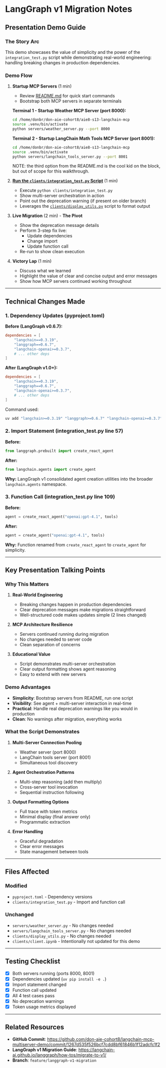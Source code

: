 # LangGraph v1 Migration Notes
## Presentation Demo Guide

### The Story Arc

This demo showcases the value of simplicity and the power of the `integration_test.py` script while demonstrating real-world engineering: handling breaking changes in production dependencies.

### Demo Flow

1. **Startup MCP Servers** (1 min)
   - Review [README.md](./README.md) for quick start commands
   - Bootstrap both MCP servers in separate terminals

   **Terminal 1 - Startup Weather MCP Server (port 8000):**
   ```bash
   cd /home/donbr/don-aie-cohort8/aie8-s13-langchain-mcp
   source .venv/bin/activate
   python servers/weather_server.py --port 8000
   ```

   **Terminal 2 - Startup LangChain Math Tools MCP Server (port 8001):**
   ```bash
   cd /home/donbr/don-aie-cohort8/aie8-s13-langchain-mcp
   source .venv/bin/activate
   python servers/langchain_tools_server.py --port 8001
   ```

   NOTE:  the third option from the README.md is the cool kid on the block, but out of scope for this walkthrough.

2. [**Run the `clients/integration_test.py` Script**](../clients/integration_test.py) (1 min)
   - Execute `python clients/integration_test.py`
   - Show multi-server orchestration in action
   - Point out the deprecation warning (if present on older branch)
   - Leverages the [`clients/display_utils.py`](../clients/display_utils.py) script to format output

3. **Live Migration** (2 min) - **The Pivot**
   - Show the deprecation message details
   - Perform 3-step fix live:
     - Update dependencies
     - Change import
     - Update function call
   - Re-run to show clean execution

4. **Victory Lap** (1 min)
   - Discuss what we learned
   - Highlight the value of clear and concise output and error messages
   - Show how MCP servers continued working throughout

---

## Technical Changes Made

### 1. Dependency Updates (pyproject.toml)

**Before (LangGraph v0.6.7):**
```toml
dependencies = [
    "langchain==0.3.19",
    "langgraph==0.6.7",
    "langchain-openai>=0.3.7",
    # ... other deps
]
```

**After (LangGraph v1.0+):**
```toml
dependencies = [
    "langchain==0.3.19",
    "langgraph==0.6.7",
    "langchain-openai>=0.3.7",
    # ... other deps
]
```

Command used:
```bash
uv add "langchain>=0.3.19" "langgraph>=0.6.7" "langchain-openai>=0.3.7"
```

### 2. Import Statement (integration_test.py line 57)

**Before:**
```python
from langgraph.prebuilt import create_react_agent
```

**After:**
```python
from langchain.agents import create_agent
```

**Why:** LangGraph v1 consolidated agent creation utilities into the broader `langchain.agents` namespace.

### 3. Function Call (integration_test.py line 109)

**Before:**
```python
agent = create_react_agent("openai:gpt-4.1", tools)
```

**After:**
```python
agent = create_agent("openai:gpt-4.1", tools)
```

**Why:** Function renamed from `create_react_agent` to `create_agent` for simplicity.

---

## Key Presentation Talking Points

### Why This Matters

1. **Real-World Engineering**
   - Breaking changes happen in production dependencies
   - Clear deprecation messages make migrations straightforward
   - Well-structured code makes updates simple (2 lines changed)

2. **MCP Architecture Resilience**
   - Servers continued running during migration
   - No changes needed to server code
   - Clean separation of concerns

3. **Educational Value**
   - Script demonstrates multi-server orchestration
   - Clear output formatting shows agent reasoning
   - Easy to extend with new servers

### Demo Advantages

- **Simplicity**: Bootstrap servers from README, run one script
- **Visibility**: See agent + multi-server interaction in real-time
- **Practical**: Handle real deprecation warnings like you would in production
- **Clean**: No warnings after migration, everything works

### What the Script Demonstrates

1. **Multi-Server Connection Pooling**
   - Weather server (port 8000)
   - LangChain tools server (port 8001)
   - Simultaneous tool discovery

2. **Agent Orchestration Patterns**
   - Multi-step reasoning (add then multiply)
   - Cross-server tool invocation
   - Sequential instruction following

3. **Output Formatting Options**
   - Full trace with token metrics
   - Minimal display (final answer only)
   - Programmatic extraction

4. **Error Handling**
   - Graceful degradation
   - Clear error messages
   - State management between tools

---

## Files Affected

### Modified
- `pyproject.toml` - Dependency versions
- `clients/integration_test.py` - Import and function call

### Unchanged
- `servers/weather_server.py` - No changes needed
- `servers/langchain_tools_server.py` - No changes needed
- `clients/display_utils.py` - No changes needed
- `clients/client.ipynb` - Intentionally not updated for this demo

---

## Testing Checklist

- [x] Both servers running (ports 8000, 8001)
- [x] Dependencies updated (`uv pip install -e .`)
- [x] Import statement changed
- [x] Function call updated
- [x] All 4 test cases pass
- [x] No deprecation warnings
- [x] Token usage metrics displayed

---

## Related Resources

- **GitHub Commit**: https://github.com/don-aie-cohort8/langchain-mcp-multiserver-demo/commit/1267d535f526bcf7cdd8bf61846b1f12adcfc1f2
- **LangGraph v1 Migration Guide**: https://langchain-ai.github.io/langgraph/how-tos/migrate-to-v1/
- **Branch**: `feature/langgraph-v1-migration`
